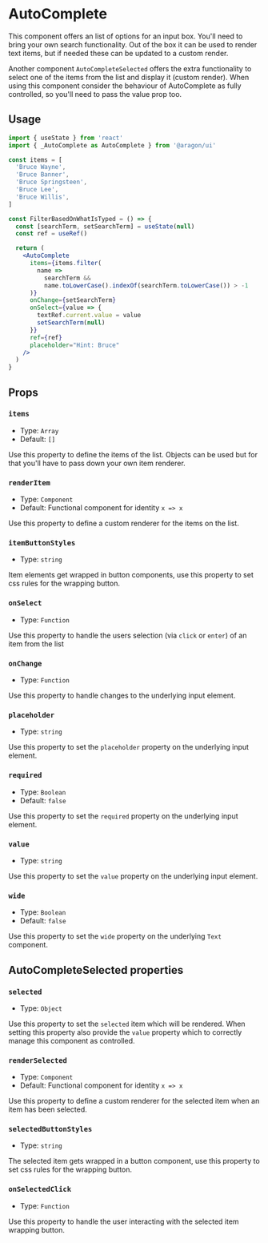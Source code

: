# AutoComplete

This component offers an list of options for an input box. You'll need to bring your own search functionality. Out of the box it can be used to render text items, but if needed these can be updated to a custom render.

Another component `AutoCompleteSelected` offers the extra functionality to select one of the items from the list and display it (custom render). When using this component consider the behaviour of AutoComplete as fully controlled, so you'll need to pass the value prop too.

## Usage

```jsx
import { useState } from 'react'
import { _AutoComplete as AutoComplete } from '@aragon/ui'

const items = [
  'Bruce Wayne',
  'Bruce Banner',
  'Bruce Springsteen',
  'Bruce Lee',
  'Bruce Willis',
]

const FilterBasedOnWhatIsTyped = () => {
  const [searchTerm, setSearchTerm] = useState(null)
  const ref = useRef()

  return (
    <AutoComplete
      items={items.filter(
        name =>
          searchTerm &&
          name.toLowerCase().indexOf(searchTerm.toLowerCase()) > -1
      )}
      onChange={setSearchTerm}
      onSelect={value => {
        textRef.current.value = value
        setSearchTerm(null)
      }}
      ref={ref}
      placeholder="Hint: Bruce"
    />
  )
}
```

## Props

### `items`

- Type: `Array`
- Default: `[]`

Use this property to define the items of the list. Objects can be used but for that you'll have to pass down your own item renderer.

### `renderItem`

- Type: `Component`
- Default: Functional component for identity `x => x`

Use this property to define a custom renderer for the items on the list.

### `itemButtonStyles`

- Type: `string`

Item elements get wrapped in button components, use this property to set css rules for the wrapping button.

### `onSelect`

- Type: `Function`

Use this property to handle the users selection (via `click` or `enter`) of an item from the list

### `onChange`

- Type: `Function`

Use this property to handle changes to the underlying input element.

### `placeholder`

- Type: `string`

Use this property to set the `placeholder` property on the underlying input element.

### `required`

- Type: `Boolean`
- Default: `false`

Use this property to set the `required` property on the underlying input element.

### `value`

- Type: `string`

Use this property to set the `value` property on the underlying input element.

### `wide`

- Type: `Boolean`
- Default: `false`

Use this property to set the `wide` property on the underlying `Text` component.

## AutoCompleteSelected properties

### `selected`

- Type: `Object`

Use this property to set the `selected` item which will be rendered. When setting this property also provide the `value` property which to correctly manage this component as controlled.

### `renderSelected`

- Type: `Component`
- Default: Functional component for identity `x => x`

Use this property to define a custom renderer for the selected item when an item has been selected.

### `selectedButtonStyles`

- Type: `string`

The selected item gets wrapped in a button component, use this property to set css rules for the wrapping button.

### `onSelectedClick`

- Type: `Function`

Use this property to handle the user interacting with the selected item wrapping button.
